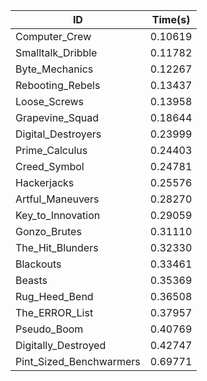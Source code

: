 |ID|Time(s)|
|-|-|
|Computer_Crew|0.10619|
|Smalltalk_Dribble|0.11782|
|Byte_Mechanics|0.12267|
|Rebooting_Rebels|0.13437|
|Loose_Screws|0.13958|
|Grapevine_Squad|0.18644|
|Digital_Destroyers|0.23999|
|Prime_Calculus|0.24403|
|Creed_Symbol|0.24781|
|Hackerjacks|0.25576|
|Artful_Maneuvers|0.28270|
|Key_to_Innovation|0.29059|
|Gonzo_Brutes|0.31110|
|The_Hit_Blunders|0.32330|
|Blackouts|0.33461|
|Beasts|0.35369|
|Rug_Heed_Bend|0.36508|
|The_ERROR_List|0.37957|
|Pseudo_Boom|0.40769|
|Digitally_Destroyed|0.42747|
|Pint_Sized_Benchwarmers|0.69771|
